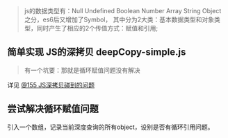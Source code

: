 > js的数据类型有：Null Undefined Boolean Number Array String Object 之分，es6后又增加了Symbol，
其中分为2大类：基本数据类型和对象类型，同时产生了相应的2个传值方式：赋值和引用;


## 简单实现 JS的深拷贝 deepCopy-simple.js

> 有一个坑要：那就是循环赋值问题没有解决

详见 [@155 JS深拷贝碰到的问题](https://github.com/mishe/blog/issues/155)

## 尝试解决循环赋值问题

引入一个数组，记录当前深度查询的所有object，设别是否有循环引用问题。


